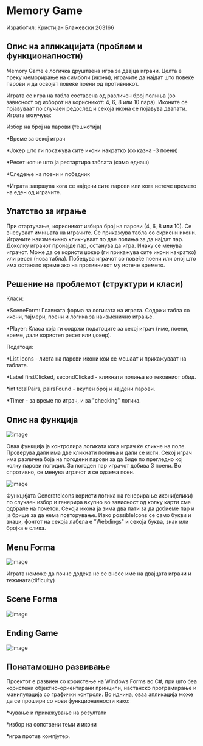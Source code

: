 Memory Game
======================================

Изработил: Кристијан Блажевски 203166

## Опис на апликацијата (проблем и функционалности)

Memory Game е логичка друштвена игра за двајца играчи. Целта е преку меморирање на симболи (икони), играчите да најдат што повеќе парови и да освојат повеќе поени од противникот.

Играта се игра на табла составена од различен број полиња (во зависност од изборот на корисникот: 4, 6, 8 или 10 пара). Иконите се појавуваат по случаен редослед и секоја икона се појавува двапати. Играта вклучува:

Избор на број на парови (тешкотија)

*Време за секој играч

*Јокер што ги покажува сите икони накратко (со казна -3 поени)

*Ресет копче што ја рестартира таблата (само еднаш)

*Следење на поени и победник

*Играта завршува кога се најдени сите парови или кога истече времето на еден од играчите.

## Упатство за играње

При стартување, корисникот избира број на парови (4, 6, 8 или 10).
Се внесуваат имињата на играчите.
Се прикажува табла со скриени икони.
Играчите наизменично кликнуваат по две полиња за да најдат пар.
Доколку играчот пронајде пар, останува да игра. Инаку се менува играчот.
Може да се користи џокер (ги прикажува сите икони накратко) или ресет (нова табла).
Победува играчот со повеќе поени или оној што има останато време ако на противникот му истече времето.

## Решение на проблемот (структури и класи)

Класи:

*SceneForm: Главната форма за логиката на играта. Содржи табла со икони, тајмери, поени и логика за наизменично играње.

*Player: Класа која ги содржи податоците за секој играч (име, поени, време, дали користел ресет или џокер).

Податоци:

*List Icons - листа на парови икони кои се мешаат и прикажуваат на таблата.

*Label firstClicked, secondClicked - кликнати полиња во тековниот обид.

*int totalPairs, pairsFound - вкупен број и најдени парови.

*Timer - за време по играч, и за "checking" логика.

## Опис на функција

![image](https://github.com/user-attachments/assets/2e10c84d-a0ce-4df8-9be5-c0e5d01dbf88)

Оваа функција ја контролира логиката кога играч ќе кликне на поле. Проверува дали има две кликнати полиња и дали се исти.
Секој играч има различна боја на погодени парови за да биде по прегледно кој колку парови погодил.
За погоден пар играчот добива 3 поени. Во спротивно, се менува играчот и се одзема поен.

 ![image](https://github.com/user-attachments/assets/f06c1801-a520-40af-bfab-c497982b16eb)
 
Функцијата GenerateIcons користи логика на генерирање икони(слики) по случаен избор и генерира вкупно во зависност од колку карти сме одбрале на почеток.
Секоја икона ја зима два пати за да добиеме пар и ја брише за да нема повторување. Иако possibleIcons се само букви и знаци, фонтот на секоја лабела е "Webdings" и секоја буква, знак или бројка
е слика.

## Menu Forma

![image](https://github.com/user-attachments/assets/3a37da5d-7ee0-41cf-82e6-78c6c26c9f1e)

Играта неможе да почне додека не се внесе име на двајцата играчи и тежината(dificulty)

## Scene Forma

![image](https://github.com/user-attachments/assets/bd9a8cbc-cff1-4ce6-98c1-30b98756cf05)

## Ending Game

![image](https://github.com/user-attachments/assets/498d94a7-a237-40ee-a513-0afe063321f1)

## Понатамошно развивање

Проектот е развиен со користење на Windows Forms во C#, при што беа користени објектно-ориентирани принципи, настанско програмирање и манипулација со графички контроли.
Во иднина, оваа апликација може да се прошири со нови функционалности како:

*чување и прикажување на резултати

*избор на сопствени теми и икони

*игра против компјутер.

